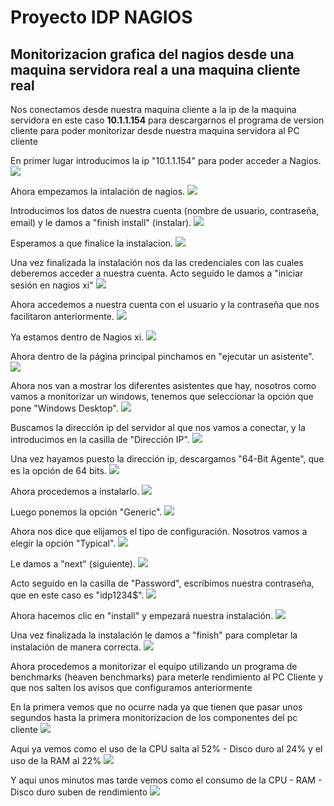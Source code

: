 # Proyecto IDP NAGIOS

## Monitorizacion grafica del nagios desde una maquina servidora real a una maquina cliente real


Nos conectamos desde nuestra maquina cliente a la ip de la maquina servidora en este caso **10.1.1.154** para descargarnos el programa de version cliente para poder monitorizar desde nuestra maquina servidora al PC cliente


En primer lugar introducimos la ip "10.1.1.154" para poder acceder a Nagios.
![](imagenes/monitorizacion/1.PNG)

Ahora empezamos la intalación de nagios.
![](imagenes/monitorizacion/2.PNG)

Introducimos los datos de nuestra cuenta (nombre de usuario, contraseña, email) y le damos a "finish install" (instalar).
![](imagenes/monitorizacion/3.PNG)

Esperamos a que finalice la instalacion.
![](imagenes/monitorizacion/4.PNG)

Una vez finalizada la instalación nos da las credenciales con las cuales deberemos acceder a nuestra cuenta. Acto seguido le damos a "iniciar sesión en nagios xi"
![](imagenes/monitorizacion/5.PNG)

Ahora accedemos a nuestra cuenta con el usuario y la contraseña que nos facilitaron anteriormente. 
![](imagenes/monitorizacion/6.PNG)

Ya estamos dentro de Nagios xi. 
![](imagenes/monitorizacion/7.PNG)

Ahora dentro de la página principal pinchamos en "ejecutar un asistente".
![](imagenes/monitorizacion/8.PNG)

Ahora nos van a mostrar los diferentes asistentes que hay, nosotros como vamos a monitorizar un windows, tenemos que seleccionar la opción que pone "Windows Desktop".
![](imagenes/monitorizacion/9.PNG)

Buscamos la dirección ip del servidor al que nos vamos a conectar, y la introducimos en la casilla de "Dirección IP".
![](imagenes/monitorizacion/10.PNG)

Una vez hayamos puesto la dirección ip, descargamos "64-Bit Agente", que es la opción de 64 bits.
![](imagenes/monitorizacion/11.PNG)

Ahora procedemos a instalarlo.
![](imagenes/monitorizacion/12.PNG)

Luego ponemos la opción "Generic".
![](imagenes/monitorizacion/13.PNG)

Ahora nos dice que elijamos el tipo de configuración. Nosotros vamos a elegir la opción "Typical".
![](imagenes/monitorizacion/14.PNG)

Le damos a "next" (siguiente).
![](monitorizacion_nagios/15.PNG)

Acto seguido en la casilla de "Password", escribimos nuestra contraseña, que en este caso es "idp1234$".
![](monitorizacion_nagios/16.PNG)

Ahora hacemos clic en "install" y empezará nuestra instalación.
![](monitorizacion_nagios/17.PNG)

Una vez finalizada la instalación le damos a "finish" para completar la instalación de manera correcta.
![](monitorizacion_nagios/18.PNG)

Ahora procedemos a monitorizar el equipo utilizando un programa de benchmarks (heaven benchmarks) para meterle rendimiento al PC Cliente y que nos salten los avisos que configuramos anteriormente

En la primera vemos que no ocurre nada ya que tienen que pasar unos segundos hasta la primera monitorizacion de los componentes del pc cliente 
![](monitorizacion_nagios/19.png)

Aqui ya vemos como el uso de la CPU salta al 52% - Disco duro al 24% y el uso de la RAM al 22%
![](monitorizacion_nagios/20.png)

Y aqui unos minutos mas tarde vemos como el consumo de la CPU - RAM - Disco duro suben de rendimiento
![](monitorizacion_nagios/21.png)

